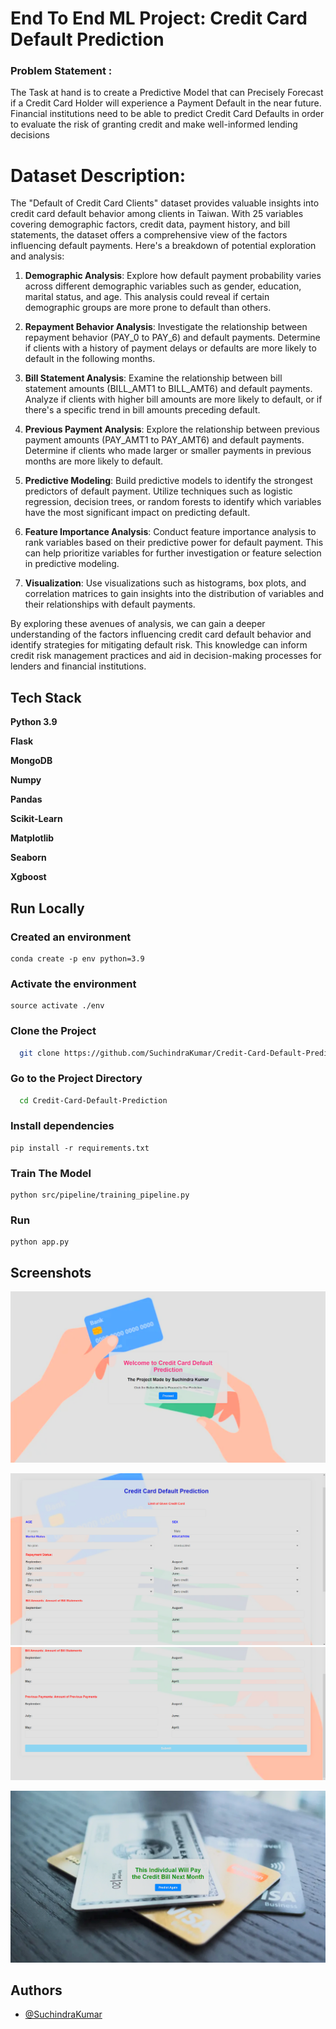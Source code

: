 # End To End ML Project: Credit Card Default Prediction

### Problem Statement :

The Task at hand is to create a Predictive Model that can Precisely Forecast if a Credit Card Holder will experience a Payment Default in the near future. Financial institutions need to be able to predict Credit Card Defaults in order to evaluate the risk of granting credit and make well-informed lending decisions

# Dataset Description:
The "Default of Credit Card Clients" dataset provides valuable insights into credit card default behavior among clients in Taiwan. With 25 variables covering demographic factors, credit data, payment history, and bill statements, the dataset offers a comprehensive view of the factors influencing default payments. Here's a breakdown of potential exploration and analysis:

1. **Demographic Analysis**: Explore how default payment probability varies across different demographic variables such as gender, education, marital status, and age. This analysis could reveal if certain demographic groups are more prone to default than others.

2. **Repayment Behavior Analysis**: Investigate the relationship between repayment behavior (PAY_0 to PAY_6) and default payments. Determine if clients with a history of payment delays or defaults are more likely to default in the following months.

3. **Bill Statement Analysis**: Examine the relationship between bill statement amounts (BILL_AMT1 to BILL_AMT6) and default payments. Analyze if clients with higher bill amounts are more likely to default, or if there's a specific trend in bill amounts preceding default.

4. **Previous Payment Analysis**: Explore the relationship between previous payment amounts (PAY_AMT1 to PAY_AMT6) and default payments. Determine if clients who made larger or smaller payments in previous months are more likely to default.

5. **Predictive Modeling**: Build predictive models to identify the strongest predictors of default payment. Utilize techniques such as logistic regression, decision trees, or random forests to identify which variables have the most significant impact on predicting default.

6. **Feature Importance Analysis**: Conduct feature importance analysis to rank variables based on their predictive power for default payment. This can help prioritize variables for further investigation or feature selection in predictive modeling.

7. **Visualization**: Use visualizations such as histograms, box plots, and correlation matrices to gain insights into the distribution of variables and their relationships with default payments.

By exploring these avenues of analysis, we can gain a deeper understanding of the factors influencing credit card default behavior and identify strategies for mitigating default risk. This knowledge can inform credit risk management practices and aid in decision-making processes for lenders and financial institutions.


## Tech Stack

**Python 3.9**

**Flask**

**MongoDB**

**Numpy**

**Pandas**

**Scikit-Learn**

**Matplotlib**

**Seaborn**

**Xgboost**


## Run Locally

### Created an environment

```
conda create -p env python=3.9
```
### Activate the environment

```
source activate ./env
```

### Clone the Project

```bash
  git clone https://github.com/SuchindraKumar/Credit-Card-Default-Prediction.git
```

### Go to the Project Directory

```bash
  cd Credit-Card-Default-Prediction
```

### Install dependencies

```
pip install -r requirements.txt
```
### Train The Model
```
python src/pipeline/training_pipeline.py
```

### Run

```
python app.py
```







## Screenshots

![App Screenshot](https://github.com/SuchindraKumar/Credit-Card-Default-Prediction/blob/main/images/Home_Page.png)


![App Screenshot](https://github.com/SuchindraKumar/Credit-Card-Default-Prediction/blob/main/images/Prediction_Form_1.png)
![App Screenshot](https://github.com/SuchindraKumar/Credit-Card-Default-Prediction/blob/main/images/Prediction_Form_2.png)


![App Screenshot](https://github.com/SuchindraKumar/Credit-Card-Default-Prediction/blob/main/images/prediction_result.png)



## Authors

- [@SuchindraKumar](https://github.com/SuchindraKumar)
